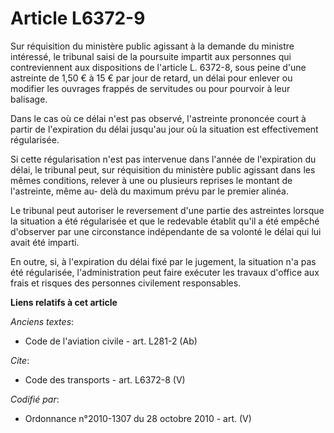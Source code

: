 # Article L6372-9

Sur réquisition du ministère public agissant à la demande du ministre intéressé, le tribunal saisi de la poursuite impartit
aux personnes qui contreviennent aux dispositions de l'article L. 6372-8, sous peine d'une astreinte de 1,50 € à 15 € par
jour de retard, un délai pour enlever ou modifier les ouvrages frappés de servitudes ou pour pourvoir à leur balisage. 

Dans le cas où ce délai n'est pas observé, l'astreinte prononcée court à partir de l'expiration du délai jusqu'au jour où la
situation est effectivement régularisée. 

Si cette régularisation n'est pas intervenue dans l'année de l'expiration du délai, le tribunal peut, sur réquisition du
ministère public agissant dans les mêmes conditions, relever à une ou plusieurs reprises le montant de l'astreinte, même au-
delà du maximum prévu par le premier alinéa. 

Le tribunal peut autoriser le reversement d'une partie des astreintes lorsque la situation a été régularisée et que le
redevable établit qu'il a été empêché d'observer par une circonstance indépendante de sa volonté le délai qui lui avait été
imparti. 

En outre, si, à l'expiration du délai fixé par le jugement, la situation n'a pas été régularisée, l'administration peut faire
exécuter les travaux d'office aux frais et risques des personnes civilement responsables.

**Liens relatifs à cet article**

_Anciens textes_:

  - Code de l'aviation civile - art. L281-2 (Ab)

_Cite_:

  - Code des transports - art. L6372-8 (V)

_Codifié par_:

  - Ordonnance n°2010-1307 du 28 octobre 2010 - art. (V)
